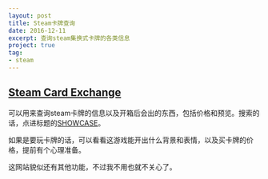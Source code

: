 ```yaml
---
layout: post
title: Steam卡牌查询
date: 2016-12-11
excerpt: 查询steam集换式卡牌的各类信息
project: true
tag: 
- steam
---
```


## [Steam Card Exchange](http://www.steamcardexchange.net)

可以用来查询steam卡牌的信息以及开箱后会出的东西，包括价格和预览。搜索的话，点进标题的[SHOWCASE](http://www.steamcardexchange.net/index.php?showcase)。

如果是要玩卡牌的话，可以看看这游戏能开出什么背景和表情，以及买卡牌的价格，提前有个心理准备。

这网站貌似还有其他功能，不过我不用也就不关心了。